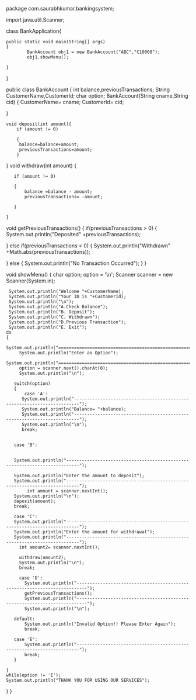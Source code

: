 
package com.saurabhkumar.bankingsystem;

import java.util.Scanner;

 class BankApplication{

    public static void main(String[] args)
    {
            BankAccount obj1 = new BankAccount("ABC","C10008");
            obj1.showMenu();
   
    }
  }

public class BankAccount {
    int balance,previousTransactions;
    String CustomerName,CustomerId;
    char option;
BankAccount(String cname,String cid)
{
   CustomerName= cname;
   CustomerId= cid;
   
}
    
    void deposit(int amount){
        if (amount != 0)
            
        {
         balance=balance+amount;
         previousTransactions=amount;
        } 
}
    void withdraw(int amount)
    {           
   
       if (amount != 0)
           
       {
           balance =balance - amount;
           previousTransactions= -amount;
           
       }
           
    }
   
   void getPreviousTransactions()
 {
  if(previousTransactions > 0)
  {
      System.out.println("Deposited" +previousTransactions);
              
  }
  else if(previousTransactions < 0)
  {
      System.out.println("Withdrawn" +Math.abs(previousTransactions));
      
  }
  else
  {
      System.out.println("No Transaction Occurred");
  }
}
    
   
void showMenu()
{
     char option;
        option = '\n';
     Scanner scanner = new Scanner(System.in);
     
     System.out.println("Welcome "+CustomerName);
     System.out.println("Your ID is "+CustomerId);
     System.out.println("\n");
     System.out.println("A.Check Balance");
     System.out.println("B. Deposit");
     System.out.println("C. Withdrawn");
     System.out.println("D.Previous Transaction");
     System.out.println("E. Exit");
    do
    {
         System.out.println("==========================================================================");
         System.out.println("Enter an Option");
         System.out.println("==========================================================================");
         option = scanner.next().charAt(0);
         System.out.println("\n");
         
       switch(option)
       {
           case 'A':
          System.out.println("------------------------------------------------------------------------");
          System.out.println("Balance= "+balance);
          System.out.println("------------------------------------------------------------------------");
          System.out.println("\n");
          break;
      
     
       case 'B':

          
       System.out.println("---------------------------------------------------------------------------");
        
       System.out.println("Enter the amount to deposit");
       System.out.println("---------------------------------------------------------------------------");
            int amount = scanner.nextInt();
       System.out.println("\n");
       deposit(amount);
       break;
       
       case 'C':
       System.out.println("---------------------------------------------------------------------------");
       System.out.println("Enter the amount for withdrawal");
       System.out.println("---------------------------------------------------------------------------");
         int amount2= scanner.nextInt();
         
         withdraw(amount2);
         System.out.println("\n");
         break;
       
         case 'D':
           System.out.println("--------------------------------------------------------------------------");
           getPreviousTransactions();
           System.out.println("--------------------------------------------------------------------------");
           System.out.println("\n");
           
       default:
           System.out.println("Invalid Option!! Please Enter Again");
           break;
           
       case 'E':
           System.out.println("-----------------------------------------------------------------------");
           break;
       }      
                 
    }
    while(option != 'E');
    System.out.println("THANK YOU FOR USING OUR SERVICES");
    
    

     
}
}
